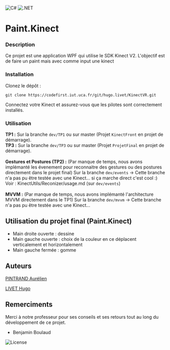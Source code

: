 ![C#](https://img.shields.io/badge/c%23-%23239120.svg?style=for-the-badge&logo=csharp&logoColor=white)
![.NET](https://img.shields.io/badge/.NET-5C2D91?style=for-the-badge&logo=.net&logoColor=white)
# Paint.Kinect

### Description
Ce projet est une application WPF qui utilise le SDK Kinect V2. L'objectif est de faire un paint mais avec comme input une kinect

### Installation
Clonez le dépôt : 
```shell 
git clone https://codefirst.iut.uca.fr/git/hugo.livet/KinectVR.git
```
Connectez votre Kinect et assurez-vous que les pilotes sont correctement installés.

### Utilisation
**TP1 :** Sur la branche ``dev/TP1`` ou sur master (Projet ``KinectFront`` en projet de démarrage).<br>
**TP3 :** Sur la branche ``dev/TP3`` ou sur master (Projet ``ProjetFinal`` en projet de démarrage).<br><br>
**Gestures et Postures (TP2) :** (Par manque de temps, nous avons implémanté les évenement pour reconnaitre des gestures ou des postures directement dans le projet final) Sur la branche ``dev/events`` -> Cette branche n'a pas pu être testée avec une Kinect... si ça marche direct c'est cool :)<br>
Voir : KinectUtils/Reconizer/usage.md (sur ``dev/events``)<br><br>
**MVVM :** (Par manque de temps, nous avons implémanté l'architecture MVVM directement dans le TP1) Sur la branche ``dev/mvvm`` -> Cette branche n'a pas pu être testée avec une Kinect...<br>

## Utilisation du projet final (Paint.Kinect)
- Main droite ouverte : dessine
- Main gauche ouverte : choix de la couleur en ce déplacent verticalement et horizontalement
- Main gauche fermée : gomme

## Auteurs
[PINTRAND Aurélien](https://codefirst.iut.uca.fr/git/aurelien.pintrand)

[LIVET Hugo](https://codefirst.iut.uca.fr/git/hugo.livet)

## Remerciments 
Merci à notre professeur pour ses conseils et ses retours tout au long du développement de ce projet.
- Benjamin Boulaud

![License](https://img.shields.io/badge/License-MIT-green)
